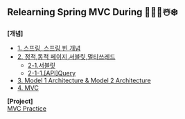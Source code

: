 ## Relearning Spring MVC During 🌰🍁🍓☃️❄️


**[개념]**
- [1. 스프링, 스프링 빈 개념](<./md/스프링,스프링빈.md>)
- [2. 정적,동적 페이지,서블릿,멀티쓰레드](<./md/서블릿, 멀티쓰레드.md.md>)
    - [2-1.서블릿](</md/서블릿.md>)
    - [2-1-1.[API]Query](</md/Path,Query_Parameter.md>)
- [3. Model 1 Architecture & Model 2 Architecture](<./md/서블릿, 멀티쓰레드.md.md>)
- [4. MVC](<./md/ MVC(2).md>) 

**[Project]**<br>
[MVC Practice](<./servlet/src/>)